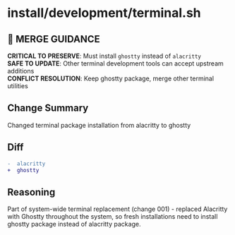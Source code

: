 # install/development/terminal.sh

## 🚨 MERGE GUIDANCE
**CRITICAL TO PRESERVE**: Must install `ghostty` instead of `alacritty`  
**SAFE TO UPDATE**: Other terminal development tools can accept upstream additions  
**CONFLICT RESOLUTION**: Keep ghostty package, merge other terminal utilities

## Change Summary
Changed terminal package installation from alacritty to ghostty

## Diff
```diff
-  alacritty
+  ghostty
```

## Reasoning
Part of system-wide terminal replacement (change 001) - replaced Alacritty with Ghostty throughout the system, so fresh installations need to install ghostty package instead of alacritty package.